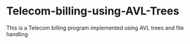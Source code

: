# Telecom-billing-using-AVL-Trees
This is a Telecom billing program implemented using AVL trees and file handling 
